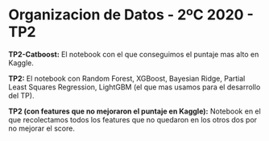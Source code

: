 # Organizacion de Datos - 2ºC 2020 - TP2

__TP2-Catboost:__ El notebook con el que conseguimos el puntaje mas alto en Kaggle.

__TP2:__ El notebook con Random Forest, XGBoost, Bayesian Ridge, Partial Least Squares Regression, LightGBM (el que mas usamos para el desarrollo del TP).

__TP2 (con features que no mejoraron el puntaje en Kaggle):__ Notebook en el que recolectamos todos los features que no quedaron en los otros dos por no mejorar el score.
